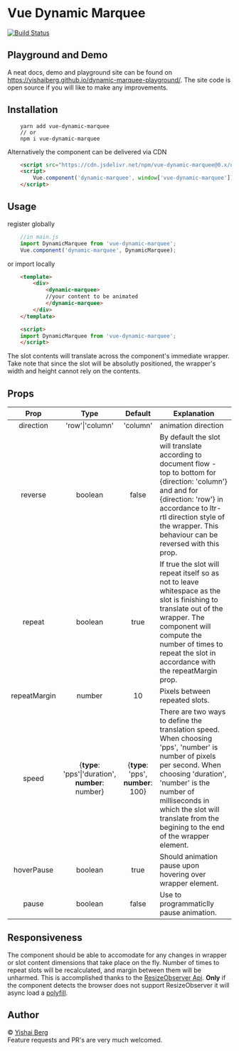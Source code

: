 # Vue Dynamic Marquee

[![Build Status](https://travis-ci.com/YishaiBerg/vue-dynamic-marquee.svg?branch=master)](https://travis-ci.com/YishaiBerg/vue-dynamic-marquee)

## Playground and Demo

A neat docs, demo and playground site can be found on <https://yishaiberg.github.io/dynamic-marquee-playground/>. The site code is open source if you will like to make any improvements.

## Installation

```
	yarn add vue-dynamic-marquee
	// or 
	npm i vue-dynamic-marquee
```

Alternatively the component can be delivered via CDN 

```html
    <script src="https://cdn.jsdelivr.net/npm/vue-dynamic-marquee@0.x/dist/vue-dynamic-marquee.umd.min.js"></script>
    <script>
	    Vue.component('dynamic-marquee', window['vue-dynamic-marquee'])
    </script>
```

## Usage
register globally

```javascript
    //in main.js
    import DynamicMarquee from 'vue-dynamic-marquee';
    Vue.component('dynamic-marquee', DynamicMarquee);
```

 or import locally
		
```html
	<template>	
		<div>
			<dynamic-marquee>
			//your content to be animated
			</dynamic-marquee>
		</div>
	</template>

	<script>
	import DynamicMarquee from 'vue-dynamic-marquee';
	</script>
```
The slot contents will translate across the component's immediate wrapper. Take note that since the slot will be absolutly positioned, the wrapper's width and height cannot rely on the contents.

## Props
| Prop  | Type  |  Default | Explanation 
|:--:|:--:|:--:|--|
| direction | 'row'\|'column'  | 'column'  | animation direction
| reverse | boolean | false| By default the slot will translate according to document flow - top to bottom for {direction: 'column'} and and for {direction: 'row'} in accordance to ltr-rtl direction style of the wrapper. This behaviour can be reversed with this prop.
| repeat | boolean | true | If true the slot will repeat itself so as not to leave whitespace as the slot is finishing to translate out of the wrapper. The component will compute the number of times to repeat the slot in accordance with the repeatMargin prop.
| repeatMargin | number | 10 | Pixels between repeated slots.
| speed | {**type**: 'pps'\|'duration',<br>**number**: number} | {**type**: 'pps',<br> **number**: 100} | There are two ways to define the translation speed. When choosing 'pps', 'number' is number of pixels per second. When choosing 'duration', 'number' is the number of milliseconds in which the slot will translate from the begining to the end of the wrapper element.
| hoverPause | boolean | true | Should animation pause upon hovering over wrapper element.
| pause | boolean | false | Use to programmaticlly pause animation.     

## Responsiveness
The component should be able to accomodate for any changes in wrapper or slot content dimensions that take place on the fly. Number of times to repeat slots will be recalculated, and margin between them will be unharmed. This is accomplished thanks to the [ResizeObserver Api](https://developer.mozilla.org/en-US/docs/Web/API/Resize_Observer_API).  **Only** if the component detects the browser does not support ResizeObserver it will async load a [polyfill](https://github.com/juggle/resize-observer).

## Author

© [Yishai Berg](ymb123@gmail.com) <br>
 Feature requests and PR's are very much welcomed.
